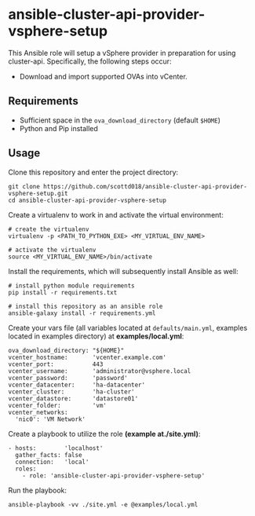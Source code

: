 # ansible-cluster-api-provider-vsphere-setup

This Ansible role will setup a vSphere provider in preparation for using cluster-api.  Specifically, the following steps occur:

- Download and import supported OVAs into vCenter.

## Requirements

- Sufficient space in the `ova_download_directory` (default `$HOME`)
- Python and Pip installed

## Usage

Clone this repository and enter the project directory:

```
git clone https://github.com/scottd018/ansible-cluster-api-provider-vsphere-setup.git
cd ansible-cluster-api-provider-vsphere-setup
```

Create a virtualenv to work in and activate the virtual environment:

```
# create the virtualenv
virtualenv -p <PATH_TO_PYTHON_EXE> <MY_VIRTUAL_ENV_NAME>

# activate the virtualenv
source <MY_VIRTUAL_ENV_NAME>/bin/activate
```

Install the requirements, which will subsequently install Ansible as well:
```
# install python module requirements
pip install -r requirements.txt

# install this repository as an ansible role
ansible-galaxy install -r requirements.yml
```

Create your vars file (all variables located at `defaults/main.yml`, examples located in examples directory) at **examples/local.yml**:
```
ova_download_directory: "${HOME}"
vcenter_hostname:       'vcenter.example.com'
vcenter_port:           443
vcenter_username:       'administrator@vsphere.local
vcenter_password:       'password'
vcenter_datacenter:     'ha-datacenter'
vcenter_cluster:        'ha-cluster'
vcenter_datastore:      'datastore01'
vcenter_folder:         'vm'
vcenter_networks:
  'nic0': 'VM Network'
```

Create a playbook to utilize the role **(example at./site.yml)**:
```
- hosts:        'localhost'
  gather_facts: false
  connection:   'local'
  roles:
    - role: 'ansible-cluster-api-provider-vsphere-setup'
```

Run the playbook:
```
ansible-playbook -vv ./site.yml -e @examples/local.yml
```